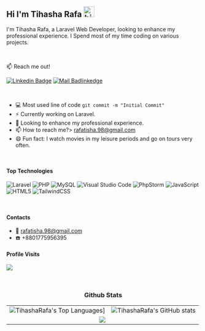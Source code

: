 ## Hi I'm Tihasha Rafa <img src="https://user-images.githubusercontent.com/1303154/88677602-1635ba80-d120-11ea-84d8-d263ba5fc3c0.gif" width="28px" height="28px" alt="hi">

<!-- <div id="header" align="center">
  <img src="https://media.giphy.com/media/M9gbBd9nbDrOTu1Mqx/giphy.gif" width="100"/>
</div> -->

I'm Tihasha Rafa, a Laravel Web Developer, looking to enhance my professional experience. I Spend most of my time coding on various projects.

<br />

:mailbox: Reach me out!

[![Linkedin Badge](https://img.shields.io/badge/-TihashaRafa-0e76a8?style=flat&labelColor=0e76a8&logo=linkedin&logoColor=white)](https://www.linkedin.com/in/tihasha-rafa/) [![Mail Badlinkedge](https://img.shields.io/badge/-TihashaRafa-c0392b?style=flat&labelColor=c0392b&logo=gmail&logoColor=white)](mailto:rafatisha.98@gmail.com) 

<br />

- :computer: Most used line of code `git commit -m "Initial Commit"`
- ⚡ Currently working on Laravel.
- 🔭 Looking to enhance my professional experience.
- 📫 How to reach me?> rafatisha.98@gmail.com
- 😄 Fun fact: I watch movies in my leisure periods and go on tours very often.

<br />

#### Top Technologies

<!-- TODO: Make technologies links take you to repositories -->

![Laravel](https://img.shields.io/badge/laravel-%23FF2D20.svg?style=for-the-badge&logo=laravel&logoColor=white) ![PHP](https://img.shields.io/badge/php-%23777BB4.svg?style=for-the-badge&logo=php&logoColor=white) ![MySQL](https://img.shields.io/badge/mysql-%2300f.svg?style=for-the-badge&logo=mysql&logoColor=white) ![Visual Studio Code](https://img.shields.io/badge/Visual%20Studio%20Code-0078d7.svg?style=for-the-badge&logo=visual-studio-code&logoColor=white) ![PhpStorm](https://img.shields.io/badge/phpstorm-143?style=for-the-badge&logo=phpstorm&logoColor=black&color=black&labelColor=darkorchid) ![JavaScript](https://img.shields.io/badge/javascript-%23323330.svg?style=for-the-badge&logo=javascript&logoColor=%23F7DF1E) ![HTML5](https://img.shields.io/badge/html5-%23E34F26.svg?style=for-the-badge&logo=html5&logoColor=white) ![TailwindCSS](https://img.shields.io/badge/tailwindcss-%2338B2AC.svg?style=for-the-badge&logo=tailwind-css&logoColor=white)

<br />

#### Contacts
- :email: rafatisha.98@gmail.com
- :phone: +8801775956395

#### Profile Visits 

![](https://komarev.com/ghpvc/?username=Tihasha16)

<br />

<p align="center">
   <table>
   <h3 align="center">Github Stats</h3>
     <tr>
       <td><img align="center" alt="TihashaRafa's Top Languages]" src="https://github-readme-stats.vercel.app/api/top-langs/?username=TihashaRafa&layout=compact&theme=tokyonight&hide_border=true"></td>
       <td><img align="center" alt="TihashaRafa's GitHub stats" src="https://github-readme-stats.vercel.app/api?username=TihashaRafa&show_icons=true&theme=tokyonight&hide_border=true" /></td>
     </tr>
     <tr>
        <td  colspan="2" align="center"><img src="https://streak-stats.demolab.com/?user=TihashaRafa&theme=tokyonight&hide_border=true"></td>
     </tr>
   </table>
</p>


<!-- #### Github Stats -->
<!-- 
<img align="left" src="https://github-readme-stats.vercel.app/api/top-langs?username=JannatunNaeem141&show_icons=true&locale=en&layout=compact&theme=tokyonight" alt="Jannatun Naeem" />

![JannatunNaeem's GitHub stats](https://github-readme-stats.vercel.app/api?username=JannatunNaeem141&hide=contribs,prs&theme=tokyonight) -->
